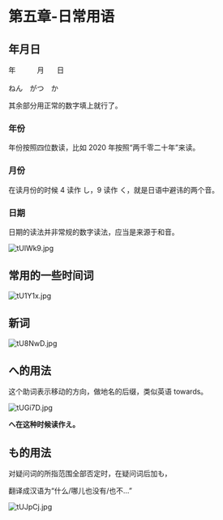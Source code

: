 # 第五章-日常用语
## 年月日
<pre>年     月   日

ねん　がつ　か</pre>

其余部分用正常的数字填上就行了。
### 年份
年份按照四位数读，比如 2020 年按照“两千零二十年”来读。
### 月份
在读月份的时候 4 读作 し，9 读作 く，就是日语中避讳的两个音。
### 日期
日期的读法并非常规的数字读法，应当是来源于和音。

![tUlWk9.jpg](https://s1.ax1x.com/2020/06/03/tUlWk9.jpg)
## 常用的一些时间词
![tU1Y1x.jpg](https://s1.ax1x.com/2020/06/03/tU1Y1x.jpg)
## 新词
![tU8NwD.jpg](https://s1.ax1x.com/2020/06/03/tU8NwD.jpg)
## へ的用法
这个助词表示移动的方向，做地名的后缀，类似英语 towards。

![tUGi7D.jpg](https://s1.ax1x.com/2020/06/03/tUGi7D.jpg)

**へ在这种时候读作え。**
## も的用法
对疑问词的所指范围全部否定时，在疑问词后加も，

翻译成汉语为“什么/哪儿也没有/也不...”

![tUJpCj.jpg](https://s1.ax1x.com/2020/06/03/tUJpCj.jpg)
